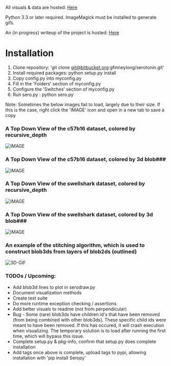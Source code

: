 All visuals & data are hosted: [Here](https://www.dropbox.com/sh/s136nj2b780e22d/AACy854x31kk4U11daFO1Z-0a?dl=0)

Python 3.3 or later required. ImageMagick must be installed to generate gifs.

An (in progress) writeup of the project is hosted: [Here](https://drive.google.com/open?id=0B5YXBruzm8zDUWxkbkQ4TXdEWUU)

# Installation
1. Clone repository: 'git clone git@bitbucket.org:gfinneylong/serotonin.git'
2. Install required packages: python setup.py install
3. Copy config.py into myconfig.py
4. Fill in the 'Folders' section of myconfig.py
5. Configure the 'Switches' section of myconfig.py
6. Run sero.py : python sero.py

Note: Sometimes the below images fail to load, largely due to their size. If this is the case, right click the 'IMAGE' icon and open in a new tab to save a copy

### A Top Down View of the c57b16 dataset, colored by recursive_depth ###
![IMAGE](https://www.dropbox.com/s/4smgqwqimxn4e0s/c57b16_top_depth.png?dl=1)

### A Top Down View of the c57b16 dataset, colored by 3d blob###
![IMAGE](https://www.dropbox.com/s/z4is7p762le1ia2/c57b16_blob3d.png?dl=1)

### A Top Down View of the swellshark dataset, colored by recursive_depth ###
![IMAGE](https://www.dropbox.com/s/s5kom6kc162javc/swell_depth_top.png?dl=1)

### A Top Down View of the swellshark dataset, colored by 3d blob###
![IMAGE](https://www.dropbox.com/s/odqyi3lgg48noqn/swell_blob3d_top.png?dl=1)

### An example of the stitching algorithm, which is used to construct blob3ds from layers of blob2ds (outlined)
![3D-GIF](https://www.dropbox.com/s/a471w8z70jwav7n/Test_Example_of_Point_Matching.gif?dl=1)

### TODOs / Upcoming: ###
* Add blob3d lines to plot in serodraw.py
* Document visualization methods
* Create test suite
* Do more runtime exception checking / assertions
* Add better visuals to readme (not from perpendicular)
* Bug - Some (rare) blob3ds have children id's that have been removed (from being combined with other blob3ds). These specific child ids were meant to have been removed. If this has occured, it will crash execution when visualizing. The temporary solution is to load after running the first time, which will bypass this issue.
* Complete setup.py & pkg-info, confirm that setup.py does complete installation
* Add tags once above is complete, upload tags to pypi, allowing installation with 'pip install Seropy'